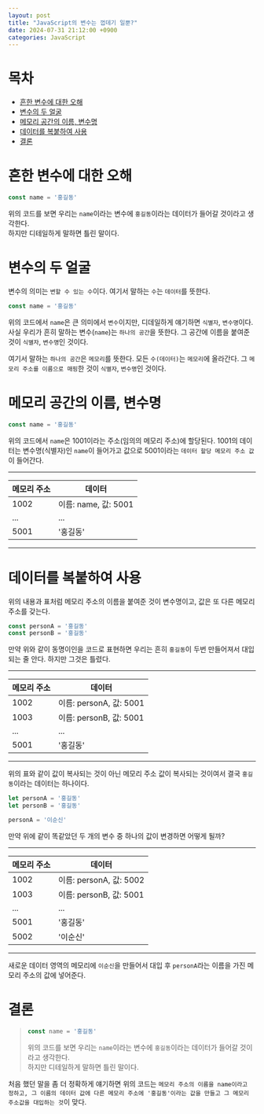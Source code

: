 ```yaml
---
layout: post
title: "JavaScript의 변수는 껍데기 일뿐?"
date: 2024-07-31 21:12:00 +0900
categories: JavaScript
---
```


# 목차
- [흔한 변수에 대한 오해](#흔한-변수에-대한-오해)
- [변수의 두 얼굴](#변수의-두-얼굴)
- [메모리 공간의 이름, 변수명](#메모리-공간의-이름-변수명)
- [데이터를 복붙하여 사용](#데이터를-복붙하여-사용)
- [결론](#결론)


# 흔한 변수에 대한 오해

```js
const name = '홍길동'
```

위의 코드를 보면 우리는 `name`이라는 변수에 `홍길동`이라는 데이터가 들어갈 것이라고 생각한다.<br>
하지만 디테일하게 말하면 틀린 말이다.

# 변수의 두 얼굴
변수의 의미는 `변할 수 있는 수`이다. 여기서 말하는 `수`는 `데이터`를 뜻한다. 

```js
const name = '홍길동'
```

위의 코드에서 `name`은 큰 의미에서 `변수`이지만, 디데일하게 얘기하면 `식별자`, `변수명`이다. <br>
사실 우리가 흔히 말하는 변수(`name`)는 `하나의 공간`을 뜻한다. 그 공간에 이름을 붙여준 것이 `식별자`, `변수명`인 것이다.

여기서 말하는 `하나의 공간`은 `메모리`를 뜻한다. 모든 `수(데이터)`는 `메모리`에 올라간다. 그 `메모리 주소를 이름으로 매핑`한 것이 `식별자`, `변수명`인 것이다.

# 메모리 공간의 이름, 변수명

```js
const name = '홍길동'
```

위의 코드에서 `name`은 1001이라는 주소(임의의 메모리 주소)에 할당된다. 1001의 데이터는 변수명(식별자)인 `name`이 들어가고 값으로 5001이라는 `데이터 할당 메모리 주소 값`이 들어간다.

<hr>

|메모리 주소|데이터|
|--|--|
|1002|이름: name, 값: 5001|
|...|...|
|5001|'홍길동'|

<hr>

# 데이터를 복붙하여 사용
위의 내용과 표처럼 메모리 주소의 이름을 붙여준 것이 변수명이고, 값은 또 다른 메모리 주소를 갖는다.
```js
const personA = '홍길동'
const personB = '홍길동'
```

만약 위와 같이 동명이인을 코드로 표현하면 우리는 흔히 `홍길동`이 두번 만들어져서 대입되는 줄 안다. 하지만 그것은 틀렸다. 

<hr>

|메모리 주소|데이터|
|--|--|
|1002|이름: personA, 값: 5001|
|1003|이름: personB, 값: 5001|
|...|...|
|5001|'홍길동'|

<hr>

위의 표와 같이 값이 복사되는 것이 아닌 메모리 주소 값이 복사되는 것이여서 결국 `홍길동`이라는 데이터는 하나이다.

```js
let personA = '홍길동'
let personB = '홍길동'

personA = '이순신'
```
만약 위에 같이 똑같았던 두 개의 변수 중 하나의 값이 변경하면 어떻게 될까?

<hr>

|메모리 주소|데이터|
|--|--|
|1002|이름: personA, 값: 5002|
|1003|이름: personB, 값: 5001|
|...|...|
|5001|'홍길동'|
|5002|'이순신'|

<hr>

새로운 데이터 영역의 메모리에 `이순신`을 만들어서 대입 후 `personA`라는 이름을 가진 메모리 주소의 값에 넣어준다.

# 결론
> ```js
> const name = '홍길동'
> ```
> 위의 코드를 보면 우리는 `name`이라는 변수에 `홍길동`이라는 데이터가 들어갈 것이라고 생각한다.<br>
> 하지만 디테일하게 말하면 틀린 말이다.

처음 했던 말을 좀 더 정확하게 얘기하면 위의 코드는 `메모리 주소의 이름을 name이라고 정하고, 그 이름의 데이터 값에 다른 메모리 주소에 '홍길동'이라는 값을 만들고 그 메모리 주소값을 대입하는 것`이 맞다.